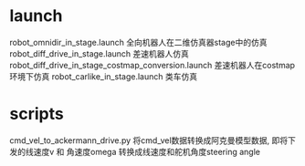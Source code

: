 # launch
robot_omnidir_in_stage.launch 全向机器人在二维仿真器stage中的仿真
robot_diff_drive_in_stage.launch 差速机器人仿真
robot_diff_drive_in_stage_costmap_conversion.launch 差速机器人在costmap环境下仿真
robot_carlike_in_stage.launch 类车仿真

# scripts
cmd_vel_to_ackermann_drive.py 将cmd_vel数据转换成阿克曼模型数据, 即将下发的线速度v 和 角速度omega 转换成线速度和舵机角度steering angle